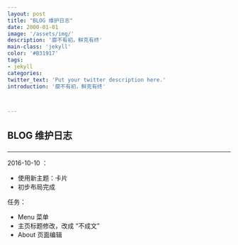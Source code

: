 ```yaml
---
layout: post
title: "BLOG 维护日志"
date: 2000-01-01
image: '/assets/img/'
description: '靡不有初，鲜克有终'
main-class: 'jekyll'
color: '#B31917'
tags:
- jekyll
categories:
twitter_text: 'Put your twitter description here.'
introduction: '靡不有初，鲜克有终'



---
```


## BLOG 维护日志

###  







------



2016-10-10 ：

- 使用新主题：卡片
- 初步布局完成

任务：

- Menu 菜单
- 主页标题修改，改成 “不成文”
- About 页面编辑